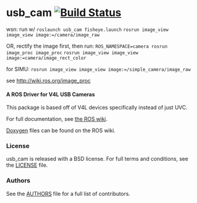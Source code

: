 usb_cam [![Build Status](https://api.travis-ci.org/bosch-ros-pkg/usb_cam.png)](https://travis-ci.org/bosch-ros-pkg/usb_cam)
=======

wsn: run w/ 
`roslaunch usb_cam fisheye.launch`
`rosrun image_view image_view image:=/camera/image_raw`

OR, rectify the image first, then run:
`ROS_NAMESPACE=camera rosrun image_proc image_proc`
`rosrun image_view image_view image:=camera/image_rect_color`

for SIMU:
`rosrun image_view image_view image:=/simple_camera/image_raw`



see http://wiki.ros.org/image_proc

#### A ROS Driver for V4L USB Cameras
This package is based off of V4L devices specifically instead of just UVC.

For full documentation, see [the ROS wiki](http://ros.org/wiki/usb_cam).

[Doxygen](http://docs.ros.org/indigo/api/usb_cam/html/) files can be found on the ROS wiki.

### License
usb_cam is released with a BSD license. For full terms and conditions, see the [LICENSE](LICENSE) file.

### Authors
See the [AUTHORS](AUTHORS.md) file for a full list of contributors.
